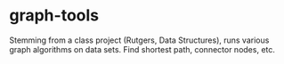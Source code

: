 # graph-tools
Stemming from a class project (Rutgers, Data Structures), runs various graph algorithms on data sets. Find shortest path, connector nodes, etc.
